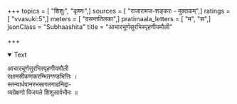 +++
topics = [ "शिशुः", "कृष्णः",]
sources = [ "राजारामज-शङ्करः - मुक्तकम्",]
ratings = [ "vvasuki:5",]
meters = [ "वसन्ततिलका",]
pratimaala_letters = [ "म", "स",]
jsonClass = "Subhaashita"
title = "आचारचूर्णसुरभिस्पृहणीयमौली"

+++

<details open><summary>Text</summary>

आचारचूर्णसुरभिस्पृहणीयमौली  
रक्षामसीकणकरम्भितगण्डभित्तिः ।  
स्तन्यार्धपानरभसागतगाढनिद्रा-  
व्यग्रेक्षणो विजयते शिशुसार्वभौमः ॥
</details>

